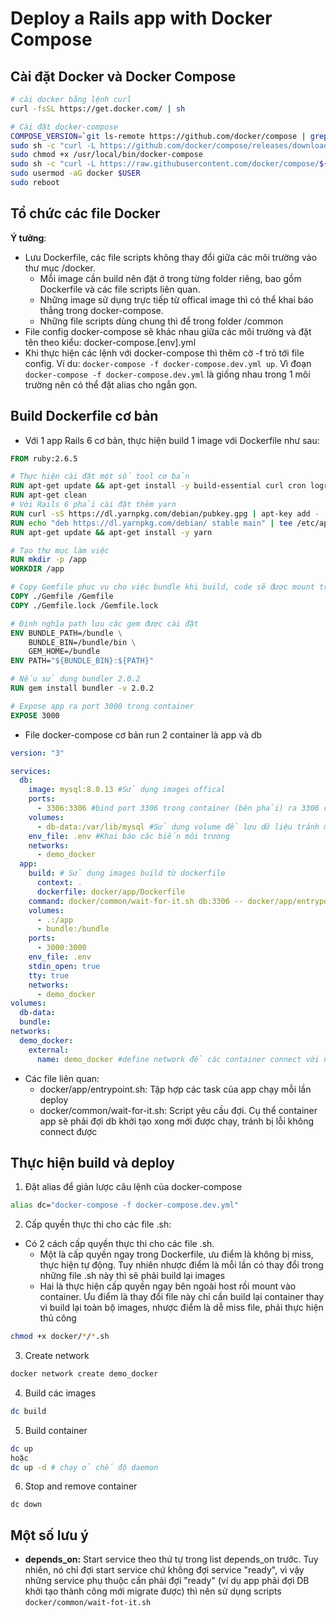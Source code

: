 # Deploy a Rails app with Docker Compose

## Cài đặt Docker và Docker Compose

```bash
# cài docker bằng lệnh curl
curl -fsSL https://get.docker.com/ | sh

# Cài đặt docker-compose
COMPOSE_VERSION=`git ls-remote https://github.com/docker/compose | grep refs/tags | grep -oP "[0-9]+\.[0-9][0-9]+\.[0-9]+$" | tail -n 1`
sudo sh -c "curl -L https://github.com/docker/compose/releases/download/${COMPOSE_VERSION}/docker-compose-`uname -s`-`uname -m` > /usr/local/bin/docker-compose"
sudo chmod +x /usr/local/bin/docker-compose
sudo sh -c "curl -L https://raw.githubusercontent.com/docker/compose/${COMPOSE_VERSION}/contrib/completion/bash/docker-compose > /etc/bash_completion.d/docker-compose"
sudo usermod -aG docker $USER
sudo reboot
```

## Tổ chức các file Docker

**Ý tưởng**:
* Lưu Dockerfile, các file scripts không thay đổi giữa các môi trường vào thư mục /docker.
  * Mỗi image cần build nên đặt ở trong từng folder riêng, bao gồm Dockerfile và các file scripts liên quan.
  * Những image sử dụng trực tiếp từ offical image thì có thể khai báo thẳng trong docker-compose.
  * Những file scripts dùng chung thì để trong folder /common
* File config docker-compose sẽ khác nhau giữa các môi trường và đặt tên theo kiểu: docker-compose.[env].yml
* Khi thực hiện các lệnh với docker-compose thì thêm cờ -f trỏ tới file config. Ví du: `docker-compose -f docker-compose.dev.yml up`. Vì đoạn `docker-compose -f docker-compose.dev.yml` là giống nhau trong 1 môi trường nên có thể đặt alias cho ngắn gọn.

## Build Dockerfile cơ bản

* Với 1 app Rails 6 cơ bản, thực hiện build 1 image với Dockerfile như sau:

```Dockerfile
FROM ruby:2.6.5

# Thực hiện cài đặt một số tool cơ bản
RUN apt-get update && apt-get install -y build-essential curl cron logrotate gettext-base nano
RUN apt-get clean
# Với Rails 6 phải cài đặt thêm yarn
RUN curl -sS https://dl.yarnpkg.com/debian/pubkey.gpg | apt-key add -
RUN echo "deb https://dl.yarnpkg.com/debian/ stable main" | tee /etc/apt/sources.list.d/yarn.list
RUN apt-get update && apt-get install -y yarn

# Tạo thư mục làm việc
RUN mkdir -p /app
WORKDIR /app

# Copy Gemfile phục vụ cho việc bundle khi build, code sẽ được mount trong config của Compose
COPY ./Gemfile /Gemfile
COPY ./Gemfile.lock /Gemfile.lock

# Định nghĩa path lưu các gem được cài đặt
ENV BUNDLE_PATH=/bundle \
    BUNDLE_BIN=/bundle/bin \
    GEM_HOME=/bundle
ENV PATH="${BUNDLE_BIN}:${PATH}"

# Nếu sử dụng bundler 2.0.2
RUN gem install bundler -v 2.0.2

# Expose app ra port 3000 trong container
EXPOSE 3000
```

* File docker-compose cơ bản run 2 container là app và db

```yml
version: "3"

services:
  db:
    image: mysql:8.0.13 #Sử dụng images offical
    ports:
      - 3306:3306 #bind port 3306 trong container (bên phải) ra 3306 của host (bên trái)
    volumes:
      - db-data:/var/lib/mysql #Sử dụng volume để lưu dữ liệu tránh mất mát mỗi lần rebuild container
    env_file: .env #Khai báo các biến môi trường
    networks:
      - demo_docker
  app:
    build: # Sử dụng images build từ dockerfile
      context: .
      dockerfile: docker/app/Dockerfile
    command: docker/common/wait-for-it.sh db:3306 -- docker/app/entrypoint.sh #command sau khi build container thành công
    volumes:
      - .:/app
      - bundle:/bundle
    ports:
      - 3000:3000
    env_file: .env
    stdin_open: true
    tty: true
    networks:
      - demo_docker
volumes:
  db-data:
  bundle:
networks:
  demo_docker:
    external:
      name: demo_docker #define network để các container connect với nhau
```

* Các file liên quan:
  * docker/app/entrypoint.sh: Tập hợp các task của app chạy mỗi lần deploy
  * docker/common/wait-for-it.sh: Script yêu cầu đợi. Cụ thể container app sẽ phải đợi db khởi tạo xong mới được chạy, tránh bị lỗi không connect được

## Thực hiện build và deploy
1. Đặt alias để giản lược câu lệnh của docker-compose
```bash
alias dc="docker-compose -f docker-compose.dev.yml"
```
2. Cấp quyền thực thi cho các file .sh:
* Có 2 cách cấp quyền thực thi cho các file .sh.
  * Một là cấp quyền ngay trong Dockerfile, ưu điểm là không bị miss, thực hiện tự động. Tuy nhiên nhược điểm là mỗi lần có thay đổi trong những file .sh này thì sẽ phải build lại images
  * Hai là thực hiện cấp quyền ngay bên ngoài host rồi mount vào container. Ưu điểm là thay đổi file này chỉ cần build lại container thay vì build lại toàn bộ images, nhược điểm là dễ miss file, phải thực hiện thủ công

```bash
chmod +x docker/*/*.sh
```


3. Create network
```bash
docker network create demo_docker
```

4. Build các images
```bash
dc build
```

5. Build container
```bash
dc up
hoặc
dc up -d # chạy ở chế độ daemon
```

6. Stop and remove container
```
dc down
```

## Một số lưu ý

* **depends_on:** Start service theo thứ tự trong list depends_on trước. Tuy nhiên, nó chỉ đợi start service chứ không đợi service "ready", vì vậy những service phụ thuộc cần phải đợi "ready" (ví dụ app phải đợi DB khởi tạo thành công mới migrate được) thì nên sử dụng scripts `docker/common/wait-fot-it.sh`
